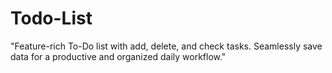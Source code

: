 # Todo-List
"Feature-rich To-Do list with add, delete, and check tasks. Seamlessly save data for a productive and organized daily workflow."
